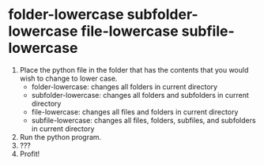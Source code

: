 folder-lowercase
subfolder-lowercase
file-lowercase
subfile-lowercase
===========

1. Place the python file in the folder that has the contents that you would wish to change to lower case.
	-	folder-lowercase: changes all folders in current directory
	-	subfolder-lowercase: changes all folders and subfolders in current directory
	-	file-lowercase: changes all files and folders in current directory
	-	subfile-lowercase: changes all files, folders, subfiles, and subfolders in current directory
2. Run the python program.
3. ???
4. Profit!